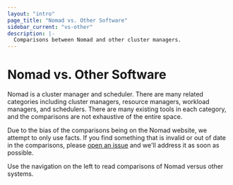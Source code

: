 ```yaml
---
layout: "intro"
page_title: "Nomad vs. Other Software"
sidebar_current: "vs-other"
description: |-
  Comparisons between Nomad and other cluster managers.
---
```


# Nomad vs. Other Software

Nomad is a cluster manager and scheduler. There are many related categories
including cluster managers, resource managers, workload managers, and schedulers.
There are many existing tools in each category, and the comparisons are not exhaustive
of the entire space.

Due to the bias of the comparisons being on the Nomad website, we attempt
to only use facts. If you find something that is invalid or out of date
in the comparisons, please
[open an issue](https://github.com/ncodes/nomad/issues) and we'll
address it as soon as possible.

Use the navigation on the left to read comparisons of Nomad versus other
systems.
